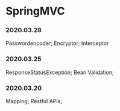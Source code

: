 # SpringMVC
### 2020.03.28
Passwordencoder; Encryptor; Interceptor  

### 2020.03.25
ResponseStatusException; Bean Validation;   

### 2020.03.20
Mapping; Restful APIs; 